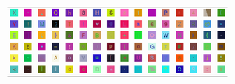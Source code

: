 <table>
<tr>
<td><img src="58.gif"></td>
<td><img src="2C.gif"></td>
<td><img src="4A.gif"></td>
<td><img src="51.gif"></td>
<td><img src="68.gif"></td>
<td><img src="33.gif"></td>
<td><img src="48.gif"></td>
<td><img src="24.gif"></td>
<td><img src="7A.gif"></td>
<td><img src="31.gif"></td>
<td><img src="gr2.gif"></td>
<td><img src="50.gif"></td>
<td><img src="72.gif"></td>
<td><img src="34.gif"></td>
<td><img src="gr1.gif"></td>
<td><img src="28.gif"></td>
</tr>
<tr>
<td><img src="59.gif"></td>
<td><img src="21.gif"></td>
<td><img src="4D.gif"></td>
<td><img src="32.gif"></td>
<td><img src="54.gif"></td>
<td><img src="66.gif"></td>
<td><img src="76.gif"></td>
<td><img src="67.gif"></td>
<td><img src="4C.gif"></td>
<td><img src="61.gif"></td>
<td><img src="36.gif"></td>
<td><img src="39.gif"></td>
<td><img src="5A.gif"></td>
<td><img src="52.gif"></td>
<td><img src="40.gif"></td>
<td><img src="3D.gif"></td>
</tr>
<tr>
<td><img src="45.gif"></td>
<td><img src="5D.gif"></td>
<td><img src="30.gif"></td>
<td><img src="7D.gif"></td>
<td><img src="26.gif"></td>
<td><img src="46.gif"></td>
<td><img src="42.gif"></td>
<td><img src="3B.gif"></td>
<td><img src="2B.gif"></td>
<td><img src="69.gif"></td>
<td><img src="4F.gif"></td>
<td><img src="57.gif"></td>
<td><img src="4E.gif"></td>
<td><img src="79.gif"></td>
<td><img src="7B.gif"></td>
<td><img src="2E.gif"></td>
</tr>
<tr>
<td><img src="4B.gif"></td>
<td><img src="62.gif"></td>
<td><img src="2A.gif"></td>
<td><img src="5F.gif"></td>
<td><img src="74.gif"></td>
<td><img src="77.gif"></td>
<td><img src="29.gif"></td>
<td><img src="70.gif"></td>
<td><img src="49.gif"></td>
<td><img src="6F.gif"></td>
<td><img src="47.gif"></td>
<td><img src="78.gif"></td>
<td><img src="23.gif"></td>
<td><img src="37.gif"></td>
<td><img src="64.gif"></td>
<td><img src="6D.gif"></td>
</tr>
<tr>
<td><img src="6B.gif"></td>
<td><img src="7E.gif"></td>
<td><img src="gr3.gif"></td>
<td><img src="41.gif"></td>
<td><img src="6E.gif"></td>
<td><img src="56.gif"></td>
<td><img src="75.gif"></td>
<td><img src="5B.gif"></td>
<td><img src="3E.gif"></td>
<td><img src="55.gif"></td>
<td><img src="53.gif"></td>
<td><img src="2F.gif"></td>
<td><img src="38.gif"></td>
<td><img src="60.gif"></td>
<td><img src="6A.gif"></td>
<td><img src="35.gif"></td>
</tr>
<tr>
<td><img src="3C.gif"></td>
<td><img src="2D.gif"></td>
<td><img src="7C.gif"></td>
<td><img src="6C.gif"></td>
<td><img src="65.gif"></td>
<td><img src="63.gif"></td>
<td><img src="44.gif"></td>
<td><img src="5E.gif"></td>
<td><img src="27.gif"></td>
<td><img src="22.gif"></td>
<td><img src="25.gif"></td>
<td><img src="3F.gif"></td>
<td><img src="43.gif"></td>
<td><img src="71.gif"></td>
<td><img src="3A.gif"></td>
<td><img src="73.gif"></td>
</tr>
</table>
